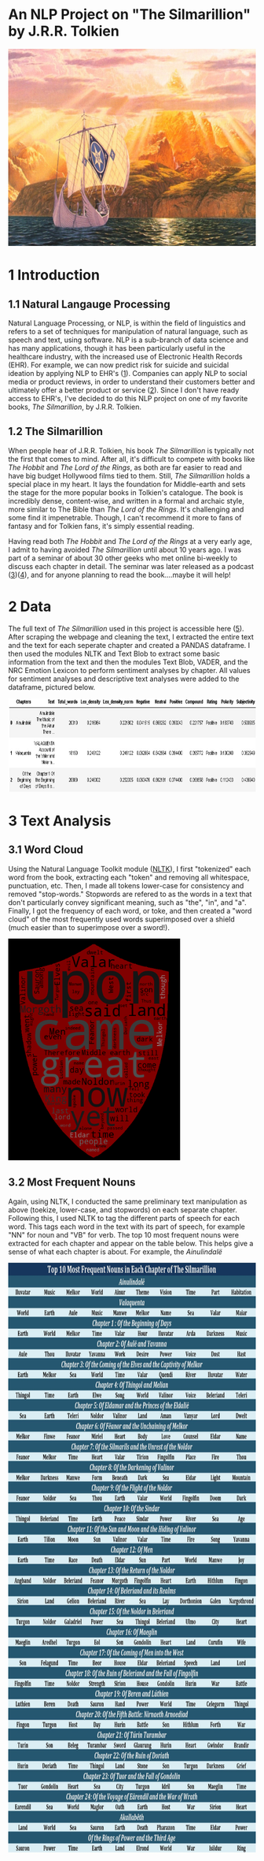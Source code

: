 # An NLP Project on "The Silmarillion" by J.R.R. Tolkien
<img src="Images/Valinor.jpg" width="900" height="400">

# 1 Introduction
## 1.1 Natural Langauge Processing 
Natural Language Processing, or NLP, is within the field of linguistics and refers to a set of techniques for manipulation of natural language, such as speech and text, using software. NLP is a sub-branch of data science and has many applications, though it has been particularly useful in the healthcare industry, with the increased use of Electronic Health Records (EHR). For example, we can now predict risk for suicide and suicidal ideation by applying NLP to EHR's ([1](https://www.nature.com/articles/s41598-018-25773-2)). Companies can apply NLP to social media or product reviews, in order to understand their customers better and ultimately offer a better product or service ([2](https://www.researchgate.net/publication/309691845_A_Review_of_Natural_Language_Processing_Techniques_for_Opinion_Mining_Systems)). Since I don't have ready access to EHR's, I've decided to do this NLP project on one of my favorite books, *The Silmarillion*, by J.R.R. Tolkien. 

## 1.2 The Silmarillion
When people hear of J.R.R. Tolkien, his book *The Silmarillion* is typically not the first that comes to mind. After all, it's difficult to compete with books like *The Hobbit* and *The Lord of the Rings*, as both are far easier to read and have big budget Hollywood films tied to them. Still, *The Silmarillion* holds a special place in my heart. It lays the foundation for Middle-earth and sets the stage for the more popular books in Tolkien's catalogue. The book is incredibly dense, content-wise, and written in a formal and archaic style, more similar to The Bible than *The Lord of the Rings*. It's challenging and some find it impenetrable. Though, I can't recommend it more to fans of fantasy and for Tolkien fans, it's simply essential reading. 

Having read both *The Hobbit* and *The Lord of the Rings* at a very early age, I admit to having avoided *The Silmarillion* until about 10 years ago. I was part of a seminar of about 30 other geeks who met online bi-weekly to discuss each chapter in detail. The seminar was later released as a podcast ([3](https://tolkienprofessor.com/lectures/courses/silmarillion-seminar/))([4](https://itunes.apple.com/us/course/the-silmarillion-seminar/id599723153)), and for anyone planning to read the book....maybe it will help!

# 2 Data
The full text of *The Silmarillion* used in this project is accessible here ([5](https://archive.org/stream/fegmcfeggerson_gmail_4731/473%20%281%29_djvu.txt)). After scraping the webpage and cleaning the text, I extracted the entire text and the text for each seperate chapter and created a PANDAS dataframe. I then used the modules NLTK and Text Blob to extract some basic information from the text and then the modules Text Blob, VADER, and the NRC Emotion Lexicon to perform sentiment analyses by chapter. All values for sentiment analyses and descriptive text analyses were added to the dataframe, pictured below.

<img src="Images/Data.jpg" width="900" height="190">

# 3 Text Analysis
## 3.1 Word Cloud 
Using the Natural Language Toolkit module ([NLTK](https://www.nltk.org/)), I first "tokenized" each word from the book, extracting each "token" and removing all whitespace, punctuation, etc. Then, I made all tokens lower-case for consistency and removed "stop-words." Stopwords are refered to as the words in a text that don't particularly convey significant meaning, such as "the", "in", and "a". Finally, I got the frequency of each word, or toke, and then created a "word cloud" of the most frequently used words superimposed over a shield (much easier than to superimpose over a sword!).

<img src="Images/Silmarillion_wordcloud.png" width="350" height="450">

## 3.2 Most Frequent Nouns
Again, using NLTK, I conducted the same preliminary text manipulation as above (toekize, lower-case, and stopwords) on each separate chapter. Following this, I used NLTK to tag the different parts of speech for each word. This tags each word in the text with its part of speech, for example "NN" for noun and "VB" for verb. The top 10 most frequent nouns were extracted for each chapter and appear on the table below. This helps give a sense of what each chapter is about. For example, the *Ainulindalë*

<img src="Images/Most_freq_nouns.jpg" width="800" height="1200">
